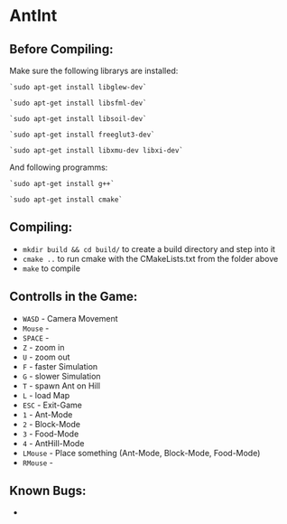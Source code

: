 AntInt
=======

Before Compiling:
-------

Make sure the following librarys are installed:

	`sudo apt-get install libglew-dev`

	`sudo apt-get install libsfml-dev` 

	`sudo apt-get install libsoil-dev`

	`sudo apt-get install freeglut3-dev`
	
	`sudo apt-get install libxmu-dev libxi-dev`

And following programms:

	`sudo apt-get install g++`

	`sudo apt-get install cmake`

Compiling:
-------

- `mkdir build && cd build/` to create a build directory and step into it
- `cmake ..` to run cmake with the CMakeLists.txt from the folder above
- `make` to compile


Controlls in the Game:
-------
- `WASD`   -  Camera Movement
- `Mouse`  -	
- `SPACE` -	
- `Z` - zoom in
- `U` - zoom out
- `F`  -  faster Simulation
- `G`  -  slower Simulation
- `T`  -  spawn Ant on Hill
- `L`  -  load Map
- `ESC`  -  Exit-Game
- `1`  -  Ant-Mode
- `2`  -  Block-Mode
- `3`  -  Food-Mode
- `4`  -  AntHill-Mode
- `LMouse`  -  Place something (Ant-Mode, Block-Mode, Food-Mode)
- `RMouse`  -	



Known Bugs:
-------

- 
